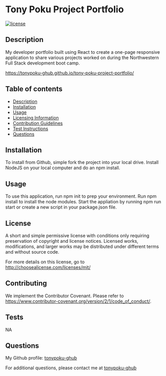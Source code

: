 # Tony Poku Project Portfolio

[![license](https://img.shields.io/badge/license-mit-a2a429.svg)](http://choosealicense.com/licenses/mit/)

## Description

My developer portfolio built using React to create a one-page responsive application to share various projects worked on during the Northwestern Full Stack development boot camp.

https://tonypoku-ghub.github.io/tony-poku-project-portfolio/

## Table of contents

- [Description](#description)
- [Installation](#installation)
- [Usage](#usage)
- [Licensing Information](#license)
- [Contribution Guidelines](#contributing)
- [Test Instructions](#tests)
- [Questions](#questions)

## Installation

To install from Github, simple fork the project into your local drive. Install NodeJS on your local computer and do an npm install.

## Usage

To use this application, run npm init to prep your environment. Run npm install to install the node modules. Start the appliation by running npm run start or create a new script in your package.json file.

## License

A short and simple permissive license with conditions only requiring preservation of copyright and license notices. Licensed works, modifications, and larger works may be distributed under different terms and without source code.

For more details on this license, go to http://choosealicense.com/licenses/mit/

## Contributing

We implement the Contributor Covenant. Please refer to https://www.contributor-covenant.org/version/2/1/code_of_conduct/.

## Tests

NA

## Questions

My Github profile: [tonypoku-ghub](https://github.com/tonypoku-ghub-ghub)

For additional questions, please contact me at [tonypoku-ghub](anthonypoku22@u.northwestern.edu)

